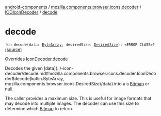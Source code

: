 [android-components](../../index.md) / [mozilla.components.browser.icons.decoder](../index.md) / [ICOIconDecoder](index.md) / [decode](./decode.md)

# decode

`fun decode(data: `[`ByteArray`](https://kotlinlang.org/api/latest/jvm/stdlib/kotlin/-byte-array/index.html)`, desiredSize: `[`DesiredSize`](../../mozilla.components.browser.icons/-desired-size/index.md)`): <ERROR CLASS>?` [(source)](https://github.com/mozilla-mobile/android-components/blob/master/components/browser/icons/src/main/java/mozilla/components/browser/icons/decoder/ICOIconDecoder.kt#L25)

Overrides [IconDecoder.decode](../-icon-decoder/decode.md)

Decodes the given [data](../-icon-decoder/decode.md#mozilla.components.browser.icons.decoder.IconDecoder$decode(kotlin.ByteArray, mozilla.components.browser.icons.DesiredSize)/data) into a a [Bitmap](#) or null.

The caller provides a maximum size. This is useful for image formats that may decode into multiple images. The
decoder can use this size to determine which [Bitmap](#) to return.


